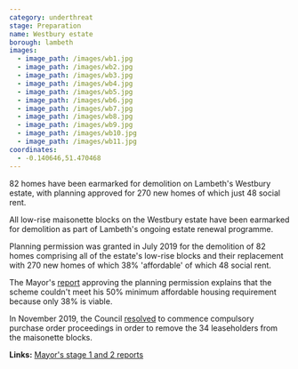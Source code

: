 ```yaml
---
category: underthreat
stage: Preparation
name: Westbury estate 
borough: lambeth
images:
  - image_path: /images/wb1.jpg
  - image_path: /images/wb2.jpg
  - image_path: /images/wb3.jpg
  - image_path: /images/wb4.jpg
  - image_path: /images/wb5.jpg
  - image_path: /images/wb6.jpg
  - image_path: /images/wb7.jpg
  - image_path: /images/wb8.jpg
  - image_path: /images/wb9.jpg
  - image_path: /images/wb10.jpg
  - image_path: /images/wb11.jpg
coordinates: 
  - -0.140646,51.470468
---
```

82 homes have been earmarked for demolition on Lambeth's Westbury estate, with planning approved for 270 new homes of which just 48 social rent.

All low-rise maisonette blocks on the Westbury estate have been earmarked for demolition as part of Lambeth's ongoing estate renewal programme.


Planning permission was granted in July 2019 for the demolition of 82 homes comprising all of the estate's low-rise blocks and their replacement with 270 new homes of which 38% 'affordable' of which 48 social rent.

The Mayor's [report](https://www.london.gov.uk/sites/default/files/public%3A//public%3A//PAWS/media_id_469670///westbury_estate_report.pdf) approving the planning permission explains that the scheme couldn't meet his 50% minimum affordable housing requirement because only 38% is viable. 

In November 2019, the Council [resolved](https://moderngov.lambeth.gov.uk/mgIssueHistoryHome.aspx?IId=56827&PlanId=831&RPID=0) to commence compulsory purchase order proceedings in order to remove the 34 leaseholders from the maisonette blocks.



__Links:__
[Mayor's stage 1 and 2 reports](https://www.london.gov.uk/sites/default/files/public%3A//public%3A//PAWS/media_id_469670///westbury_estate_report.pdf)



